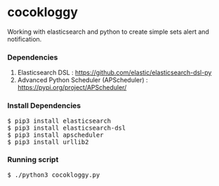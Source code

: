 # cocokloggy
Working with elasticsearch and python to create simple sets alert and notification.

### Dependencies 
1. Elasticsearch DSL :  https://github.com/elastic/elasticsearch-dsl-py
2. Advanced Python Scheduler (APScheduler) : https://pypi.org/project/APScheduler/

### Install Dependencies
<pre>
$ pip3 install elasticsearch
$ pip3 install elasticsearch-dsl
$ pip3 install apscheduler
$ pip3 install urllib2
</pre>
### Running script
<pre>$ ./python3 cocokloggy.py</pre>
